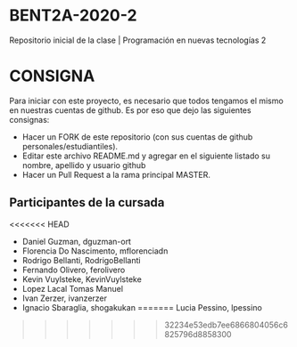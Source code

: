 # BENT2A-2020-2
Repositorio inicial de la clase | Programación en nuevas tecnologías 2

# CONSIGNA

Para iniciar con este proyecto, es necesario que todos tengamos el mismo en nuestras cuentas de github. Es por eso que dejo las siguientes consignas:

- Hacer un FORK de este repositorio (con sus cuentas de github personales/estudiantiles).
- Editar este archivo README.md y agregar en el siguiente listado su nombre, apellido y usuario github
- Hacer un Pull Request a la rama principal MASTER.

## Participantes de la cursada
<<<<<<< HEAD
- Daniel Guzman, dguzman-ort
- Florencia Do Nascimento, mflorenciadn
- Rodrigo Bellanti, RodrigoBellanti
- Fernando Olivero, ferolivero
- Kevin Vuylsteke, KevinVuylsteke
- Lopez Lacal Tomas Manuel
- Ivan Zerzer, ivanzerzer
- Ignacio Sbaraglia, shogakukan
=======
Lucia Pessino, lpessino
>>>>>>> 32234e53edb7ee6866804056c6825796d8858300

